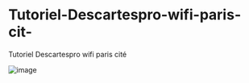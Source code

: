 # Tutoriel-Descartespro-wifi-paris-cit-
Tutoriel Descartespro wifi paris cité

![image](https://github.com/user-attachments/assets/68f6ef95-8c9f-4799-a282-9e8fc44f5798)

